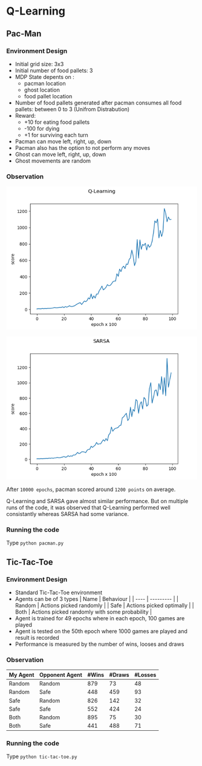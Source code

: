 # Q-Learning

## Pac-Man

### Environment Design
- Initial grid size: 3x3
- Initial number of food pallets: 3
- MDP State depents on : 
	- pacman location
	- ghost location
	- food pallet location
- Number of food pallets generated after pacman consumes all food pallets: between 0 to 3 (Unifrom Distrabution)
- Reward: 
	- +10 for eating food pallets
	- -100 for dying 
	- +1 for surviving each turn
- Pacman can move left, right, up, down
- Pacman also has the option to not perform any moves
- Ghost can move left, right, up, down
- Ghost movements are random

### Observation
![pacman_qlearning](https://github.com/sagarjinde/Reinforcement-Learning-Project/blob/master/Q-Learning/figs/pac-man_qlearning.png)

![pacman_sarsa](https://github.com/sagarjinde/Reinforcement-Learning-Project/blob/master/Q-Learning/figs/pac-man_sarsa.png)

After `10000 epochs`, pacman scored around `1200 points` on average.

Q-Learning and SARSA gave almost similar performance. But on multiple runs of the code, it was observed that Q-Learning 
performed well consistantly whereas SARSA had some variance.

### Running the code
Type `python pacman.py`

## Tic-Tac-Toe

### Environment Design
- Standard Tic-Tac-Toe environment
- Agents can be of 3 types
	| Name | Behaviour |
	| ---- | --------- |
	| Random | Actions picked randomly |
	| Safe | Actions picked optimally | 
	| Both | Actions picked randomly with some probability | 
- Agent is trained for 49 epochs where in each epoch, 100 games are played
- Agent is tested on the 50th epoch where 1000 games are played and result is recorded
- Performance is measured by the number of wins, looses and draws

### Observation
| My Agent | Opponent Agent | #Wins | #Draws | #Losses |
| --- | --- | --- | --- | --- |
| Random | Random | 879 | 73 | 48 |
| Random | Safe | 448 | 459 | 93 |
| Safe | Random | 826 | 142 | 32 |
| Safe | Safe | 552 | 424 | 24 |
| Both | Random | 895 | 75 | 30 |
| Both | Safe | 441 | 488 | 71 |

### Running the code
Type `python tic-tac-toe.py`

